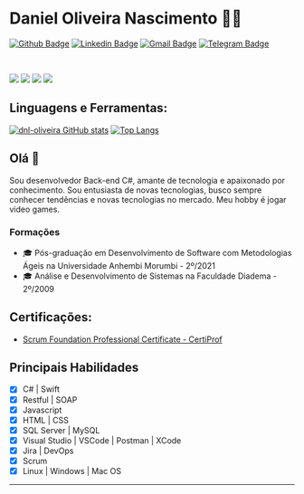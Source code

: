 # Daniel Oliveira Nascimento 👨‍💻

[![Github Badge](https://img.shields.io/badge/-Github-000?style=flat-square&logo=Github&logoColor=white&link=https://github.com/dnl-oliveira)](https://github.com/dnl-oliveira)
[![Linkedin Badge](https://img.shields.io/badge/-LinkedIn-blue?style=flat-square&logo=Linkedin&logoColor=white&link=https://www.linkedin.com/in/danielonascimento/)](https://www.linkedin.com/in/danielonascimento/)
[![Gmail Badge](https://img.shields.io/badge/-Gmail-c14438?style=flat-square&logo=Gmail&logoColor=white&link=mailto:dnl007@gmail.com)](mailto:dnl007@gmail.com/)
[![Telegram Badge](https://img.shields.io/badge/-Telegram-1ca0f1?style=flat-square&labelColor=1ca0f1&logo=telegram&logoColor=white&link=https://t.me/dnloliveiranascimento)](https://t.me/dnloliveiranascimento)

<br/>

<p>
  <img src="http://views.whatilearened.today/views/github/dnl-oliveira/views.svg" />
  <img src="https://img.shields.io/badge/Banco%20de%20Dados-SQL%20Server-brightgreen" />
  <img src="https://img.shields.io/badge/Back--end-C%23-green" />
  <a href="https://github.com/dnl-oliveira/">
    <img src="https://img.shields.io/github/followers/dnl-oliveira?color=%234CC61E&label=GitHub%20Followers%20%3A" />
  </a>
</p>

## Linguagens e Ferramentas:
[![dnl-oliveira GitHub stats](https://github-readme-stats.vercel.app/api?username=dnl-oliveira&show_icons=true&theme=vue-dark)](https://github.com/dnl-oliveira)
[![Top Langs](https://github-readme-stats.vercel.app/api/top-langs/?username=dnl-oliveira&layout=compact&show_icons=true&theme=vue-dark)](https://github.com/dnl-oliveira)

## Olá 👋

Sou desenvolvedor Back-end C#, amante de tecnologia e apaixonado por conhecimento.
Sou entusiasta de novas tecnologias, busco sempre conhecer tendências e novas tecnologias no mercado. 
Meu hobby é jogar video games.

### Formações
- 🎓 Pós-graduação em Desenvolvimento de Software com Metodologias Ágeis na Universidade Anhembi Morumbi - 2º/2021
- 🎓 Análise e Desenvolvimento de Sistemas na Faculdade Diadema - 2º/2009

## Certificações:
- [Scrum Foundation Professional Certificate - CertiProf](https://www.credly.com/badges/77368964-a7d3-4167-aceb-c9d79f1431b6/public_url)

## Principais Habilidades
- [x] C# | Swift
- [x] Restful | SOAP
- [x] Javascript
- [x] HTML | CSS
- [x] SQL Server | MySQL
- [x] Visual Studio | VSCode | Postman | XCode 
- [x] Jira | DevOps
- [x] Scrum
- [x] Linux | Windows | Mac OS 

---

<!--
**dnl-oliveira/dnl-oliveira** is a ✨ _special_ ✨ repository because its `README.md` (this file) appears on your GitHub profile.

Here are some ideas to get you started:

- 🔭 I’m currently working on ...
- 🌱 I’m currently learning ...
- 👯 I’m looking to collaborate on ...
- 🤔 I’m looking for help with ...
- 💬 Ask me about ...
- 📫 How to reach me: ...
- 😄 Pronouns: ...
- ⚡ Fun fact: ...
-->
